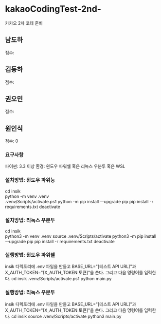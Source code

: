 # kakaoCodingTest-2nd-

카카오 2차 코테 준비

## 남도하

점수:

## 김동하

점수:

## 권오민

점수:

## 원인식

점수: 0

### 요구사항

파이썬: 3.3 이상
환경: 윈도우 파워쉘 혹은 리눅스 우분투 혹은 WSL

### 설치방법: 윈도우 파워능

cd insik  
 python -m venv .venv  
 .venv/Scripts/activate.ps1
python -m pip install --upgrade pip
pip install -r requirements.txt
deactivate

### 설치방법: 리눅스 우분투

cd insik  
 python3 -m venv .venv
source .venv/Scripts/activate
python3 -m pip install --upgrade pip
pip install -r requirements.txt
deactivate

### 실행방법: 윈도우 파워쉘

insik 디렉토리에 .env 파일을 만들고 BASE_URL="[테스트 API URL]"과 X_AUTH_TOKEN="[X_AUTH_TOKEN 토큰]"을 쓴다. 그리고 다음 명령어를 입력한다.
cd insik
.venv/Scripts/activate.ps1
python main.py

### 실행방법: 리눅스 우분투

insik 디렉토리에 .env 파일을 만들고 BASE_URL="[테스트 API URL]"과 X_AUTH_TOKEN="[X_AUTH_TOKEN 토큰]"을 쓴다. 그리고 다음 명령어를 입력한다.
cd insik
source .venv/Scripts/activate
python3 main.py
